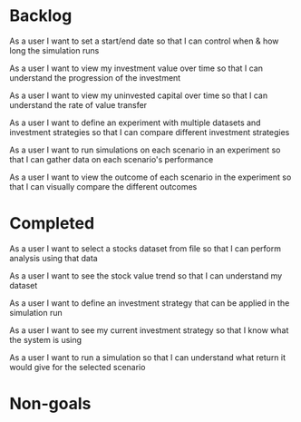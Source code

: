 # Backlog

As a user I want to set a start/end date so that I can control when & how long the simulation runs

As a user I want to view my investment value over time so that I can understand the progression of the investment

As a user I want to view my uninvested capital over time so that I can understand the rate of value transfer

As a user I want to define an experiment with multiple datasets and investment strategies so that I can compare different investment strategies

As a user I want to run simulations on each scenario in an experiment so that I can gather data on each scenario's performance

As a user I want to view the outcome of each scenario in the experiment so that I can visually compare the different outcomes

# Completed

As a user I want to select a stocks dataset from file so that I can perform analysis using that data

As a user I want to see the stock value trend so that I can understand my dataset

As a user I want to define an investment strategy that can be applied in the simulation run

As a user I want to see my current investment strategy so that I know what the system is using

As a user I want to run a simulation so that I can understand what return it would give for the selected scenario

# Non-goals
